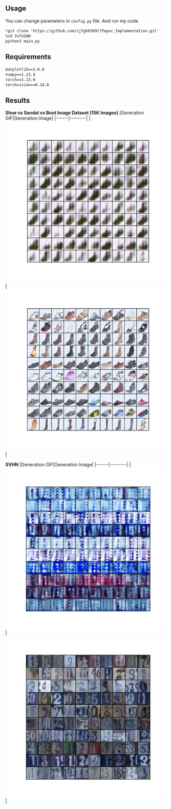 ## Usage
You can change parameters in ``config.py`` file. And run my code  
```
!git clone 'https://github.com/cjfghk5697/Paper_Implementation.git'
%cd InfoGAN
python3 main.py
```
## Requirements
```
matplotlib==3.6.0
numpy==1.23.4
torch==1.13.0
torchvision==0.14.0
```


## Results

**Shoe vs Sandal vs Boot Image Dataset (15K Images)**
|Generation GIF|Generation Image|
|------|--------|
|<img src='https://github.com/cjfghk5697/Paper_Implementation/blob/main/GAN/InfoGAN/results/Shoe%20vs%20Sandal%20vs%20Boot%20Image%20Dataset/results.gif' alt="results.gif"/>|<img src='https://github.com/cjfghk5697/Paper_Implementation/blob/main/GAN/InfoGAN/results/Shoe%20vs%20Sandal%20vs%20Boot%20Image%20Dataset/7.png' alt="results.gif"/>|

**SVHN**
|Generation GIF|Generation Image|
|------|--------|
|<img src='https://github.com/cjfghk5697/Paper_Implementation/blob/main/GAN/InfoGAN/results/SVHN_results/test.gif' alt="results.gif"/>|<img src='https://github.com/cjfghk5697/Paper_Implementation/blob/main/GAN/InfoGAN/results/SVHN_results/3.png' alt="results.gif"/>|
